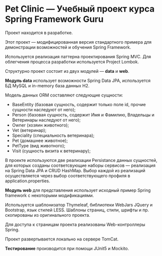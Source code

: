 # Pet Clinic — Учебный проект курса Spring Framework Guru

Проект находится в разработке. 

Этот проект — модифицированная версия стандартного примера для демонстрации возможностей и обучения Spring Framework.

Используется реализация паттерна проектирования Spring MVC. Для облегчения процесса разработки используется Project Lombok.

Структурно проект состоит из двух модулей — **data** и **web**.

**Модуль data** использует возможности Spring Data JPA, используется БД MySQL и in-memory база данных H2.

Модель данных ORM составляют следующие сущности:
- BaseEntity (базовая сущность, содержит только поле id, прочие сущности наследуют от него);
- Person (базовая сущность, содержит Имя и Фамилию, Владельцы и Ветеринары наследуют от него);
- Owner (хозяин животного);
- Vet (ветеринар);
- Speciality (специальность ветеринара);
- Pet (домашнее животное);
- PetType (вид животного);
- Visit (сущность визита к ветеринару);

В проекте используются две реализации Persistance данных сущностей, для которых созданы соответсвующие наборы сервисов — реализация на Spring Data JPA и CRUD HashMap.
Выбор каждой из реализаций осуществляется через выбор соответствующего профиля в application.properties.

**Модуль web** для представления использует исходный пример Spring framework с некоторыми модификациями. 

Используется шаблонизатор Thymeleaf, библиотеки WebJars JQuery и Bootstrap, язык стилей LESS. Шаблоны страниц, стили, шрифты и пр. скопированы из оригинального проекта.

Для доступа к страницам проекта реализованы Web-контроллеры Spring.

Проект развертывается локально на сервере TomCat.

**Тестирование** производится при помощи JUnit5 и Mockito.
